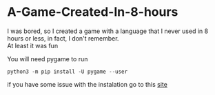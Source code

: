 # A-Game-Created-In-8-hours
 
I was bored, so I created a game with a language that I never used in 8 hours or less, in fact, I don't remember. <br>
At least it was fun

You will need pygame to run
``` pip3
python3 -m pip install -U pygame --user
```

if you have some issue with the instalation go to this [site](https://www.pygame.org/wiki/GettingStarted)
